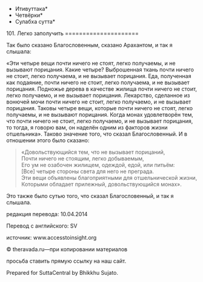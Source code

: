 * Итивуттака*
* Четвёрки*
* Сулабха сутта*

101\. Легко заполучить
\=\=\=\=\=\=\=\=\=\=\=\=\=\=\=\=\=\=\=\=\=

Так было сказано Благословенным, сказано Арахантом, и так я слышала:

«Эти четыре вещи почти ничего не стоят, легко получаемы, и не вызывают порицания\. Какие четыре? Выброшенная ткань почти ничего не стоит, легко получаема, и не вызывает порицания\. Еда, полученная как подаяние, почти ничего не стоит, легко получаема, и не вызывает порицания\. Подножье дерева в качестве жилища почти ничего не стоит, легко получаемо, и не вызывает порицания\. Лекарство, сделанное из вонючей мочи почти ничего не стоит, легко получаемо, и не вызывает порицания\. Таковы четыре вещи, которые почти ничего не стоят, легко получаемы, и не вызывают порицания\. Когда монах удовлетворён тем, что почти ничего не стоит, легко получаемо, и не вызывает порицания, то тогда, я говорю вам, он наделён одним из факторов жизни отшельника»\. Таково значение того, что сказал Благословенный\. И в отношении этого было сказано:

> «Довольствующийся тем, что не вызывает порицаний,  
> Почти ничего не стоящим, легко добываемым,  
> Его ум не озабочен жилищем, одеждой, едой, или питьём:  
> \[Все\] четыре стороны света для него не преграда\.  
> Эти вещи объявлены благоприятными для отшельнической жизни,  
> Которыми обладает прилежный, довольствующийся монах»\.

Это также было сутью того, что сказал Благословенный, и так я слышала\.

редакция перевода: 10\.04\.2014

Перевод с английского: SV

источник: www\.accesstoinsight\.org

© theravada\.ru—при копировании материалов

просьба ставить прямую ссылку на наш сайт\.

Prepared for SuttaCentral by Bhikkhu Sujato\.